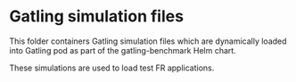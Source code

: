# Gatling simulation files

This folder containers Gatling simulation files which are dynamically loaded into Gatling pod as part of the gatling-benchmark Helm chart.

These simulations are used to load test FR applications.